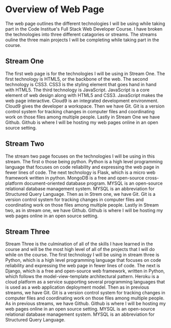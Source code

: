 # Overview of Web Page

The web page outlines the different technologies I will be using while taking part in the Code Institue's Full Stack Web Developer Course. 
I have broken the technologies into three different catagories or streams. The streams ouline the three main projects I will be completing 
while taking part in the course. 

## Stream One

The first web page is for the technologies I will be using in Stream One. The first technology is HTML5, or the backbone of the web. 
The second technology is CSS3. CSS3 is the styling element that goes hand in hand with HTML5. The third technology is JavaScript. JavaScript
is a core element of web design along with HTML5 and CSS3. JavaScript makes the web page interactive. Cloud9 is an integrated
development environment. Cloud9 gives the developer a workspace. Then we have Git. Git is a  version control system for tracking changes in 
computer files and coordinating work on those files among multiple people. Lastly in Stream One we have Github. Github is where I will be
hosting my web pages online in an open source setting. 

## Stream Two

The stream two page focuses on the technologies I will be using in this stream. The first o those being python. Python is a high level
programming language that focuses on code reliability and expressing the web page in fewer lines of code. The next technology is Flask, which is
a micro web framework written in python. MongoDB is a free and open-source cross-platform document-oriented database program. MYSQL 
is an open-source relational database management system. MYSQL is an abbreviation for Structured Query Language. Then as in Strem one, 
we have Git. Git is a  version control system for tracking changes in computer files and coordinating work on those files among multiple people. 
Lastly in Stream two, as in stream one, we have Github. Github is where I will be hosting my web pages online in an open source setting. 

## Stream Three

Stream Three is the culmination of all of the skills I have learned in the course and will be the most high level of all of the projects that
I will do while on the course. The first technology I will be using in stream three is Python, which is a high level
programming language that focuses on code reliability and expressing the web page in fewer lines of code. The next is Django, which is a free 
and open-source web framework, written in Python, which follows the model-view-template architectural pattern. Heroku is a cloud platform as a 
service supporting several programming languages that is used as a web application deployment model. Then as in previous streams, we have Git. 
Git is a  version control system for tracking changes in computer files and coordinating work on those files among multiple people. As in previous 
streams, we have Github. Github is where I will be hosting my web pages online in an open source setting. MYSQL is an open-source relational database 
management system. MYSQL is an abbreviation for Structured Query Language.

